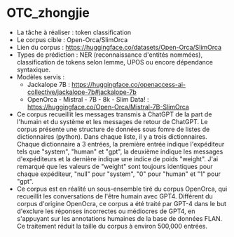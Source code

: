 # OTC_zhongjie
- La tâche à réaliser : token classification
- Le corpus cible : Open-Orca/SlimOrca
- Lien du corpus : https://huggingface.co/datasets/Open-Orca/SlimOrca
- Types de prédiction : NER (reconnaissance d'entités nommées), classification de tokens selon lemme, UPOS ou encore dépendance syntaxique.
- Modèles servis :
  - Jackalope 7B : https://huggingface.co/openaccess-ai-collective/jackalope-7b#jackalope-7b
  - OpenOrca - Mistral - 7B - 8k - Slim Data! : https://huggingface.co/Open-Orca/Mistral-7B-SlimOrca
- Ce corpus recueillit les messages transmis à ChatGPT de la part de l'humain et du système et les messages de retour de ChatGPT. Le corpus présente une structure de données sous fomre de listes de dictionnaires (python). Dans chaque liste, il y a trois dictionnaires. Chaque dictionnaire a 3 entrées, la première entrée indique l'expéditeur tels que "system", "human" et "gpt", la deuxième indique les messages d'expéditeurs et la dernière indique une indice de poids "weight". J'ai remarqué que les valeurs de "weight" sont toujours identiques pour chaque expéditeur, "null" pour "system", "0" pour "human" et "1" pour "gpt".
- Ce corpus est en réalité un sous-ensemble tiré du corpus OpenOrca, qui recueillit les conversations de l'être humain avec GPT4. Différent du corpus d'origine OpenOcra, ce corpus a été traité par GPT-4 dans le but d'exclure les réponses incorrectes ou médiocres de GPT4, en s'appuyant sur les annotations humaines de la base de données FLAN. Ce traitement réduit la taille du corpus à environ 500,000 entrées.
